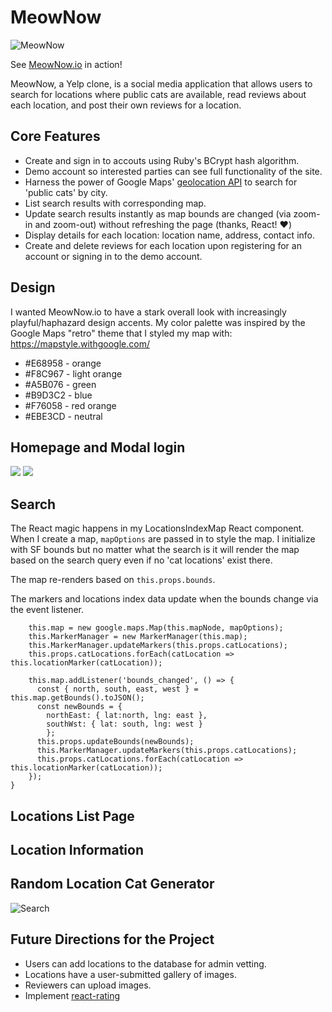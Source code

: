 # MeowNow

![MeowNow](http://res.cloudinary.com/df9oqycdp/image/upload/v1506718564/catfacedoodle_etknl9.png)

See [MeowNow.io](https://meownowdotio.herokuapp.com/#/ "MeowNow.io") in action!

MeowNow, a Yelp clone, is a social media application that allows users to search for locations where public cats are available, read reviews about each location, and post their own reviews for a location.

## Core Features
* Create and sign in to accouts using Ruby's BCrypt hash algorithm. 
* Demo account so interested parties can see full functionality of the site. 
* Harness the power of Google Maps' [geolocation API](https://developers.google.com/maps/documentation/geolocation/intro "geolocation API") to search for 'public cats' by city. 
* List search results with corresponding map. 
* Update search results instantly as map bounds are changed (via zoom-in and zoom-out) without refreshing the page (thanks, React! :heart:)
* Display details for each location: location name, address, contact info. 
* Create and delete reviews for each location upon registering for an account or signing in to the demo account. 

## Design 

I wanted MeowNow.io to have a stark overall look with increasingly playful/haphazard design accents. My color palette was inspired by the Google Maps "retro" theme that I styled my map with: https://mapstyle.withgoogle.com/ 

* #E68958 - orange
* #F8C967 - light orange
* #A5B076 - green
* #B9D3C2 - blue
* #F76058 - red orange
* #EBE3CD - neutral

## Homepage and Modal login 

![](http://res.cloudinary.com/df9oqycdp/image/upload/v1506720858/Screen_Shot_2017-09-29_at_1.35.31_PM_dmww2v.png)
![](http://res.cloudinary.com/df9oqycdp/image/upload/v1506720859/Screen_Shot_2017-09-29_at_1.35.46_PM_tjhrup.png)

## Search

The React magic happens in my LocationsIndexMap React component. When I create a map, `mapOptions` are passed in to style the map. I initialize with SF bounds but no matter what the search is it will render the map based on the search query even if no 'cat locations' exist there. 

The map re-renders based on `this.props.bounds`.

The markers and locations index data update when the bounds change via the event listener.
```
    this.map = new google.maps.Map(this.mapNode, mapOptions);
    this.MarkerManager = new MarkerManager(this.map);
    this.MarkerManager.updateMarkers(this.props.catLocations);
    this.props.catLocations.forEach(catLocation => this.locationMarker(catLocation));

    this.map.addListener('bounds_changed', () => {
      const { north, south, east, west } = this.map.getBounds().toJSON();
      const newBounds = {
        northEast: { lat:north, lng: east },
        southWst: { lat: south, lng: west }
        };
      this.props.updateBounds(newBounds);
      this.MarkerManager.updateMarkers(this.props.catLocations);
      this.props.catLocations.forEach(catLocation => this.locationMarker(catLocation));
    });
}
```

## Locations List Page

## Location Information 

## Random Location Cat Generator

![Search](http://res.cloudinary.com/df9oqycdp/image/upload/v1506720739/catgenerator_xgqbbz.gif)

## Future Directions for the Project

* Users can add locations to the database for admin vetting.
* Locations have a user-submitted gallery of images. 
* Reviewers can upload images. 
* Implement [react-rating](https://www.npmjs.com/package/react-rating "react-rating")

